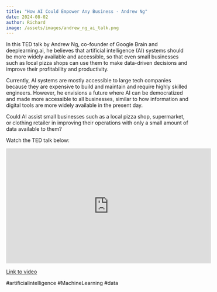```yaml
---
title: "How AI Could Empower Any Business - Andrew Ng"
date: 2024-08-02
author: Richard
image: /assets/images/andrew_ng_ai_talk.png
---
```


In this TED talk by Andrew Ng, co-founder of Google Brain and deeplearning.ai, he believes that artificial intelligence (AI) systems should be more widely available and accessible, so that even small businesses such as local pizza shops can use them to make data-driven decisions and improve their profitability and productivity.

Currently, AI systems are mostly accessible to large tech companies because they are expensive to build and maintain and require highly skilled engineers. However, he envisions a future where AI can be democratized and made more accessible to all businesses, similar to how information and digital tools are more widely available in the present day.

Could AI assist small businesses such as a local pizza shop, supermarket, or clothing retailer in improving their operations with only a small amount of data available to them?

Watch the TED talk below:

<iframe width="560" height="315" src="https://www.youtube.com/embed/reUZRyXxUs4" frameborder="0" allow="accelerometer; autoplay; encrypted-media; gyroscope; picture-in-picture" allowfullscreen></iframe>

[Link to video](https://youtu.be/reUZRyXxUs4)

#artificialintelligence #MachineLearning #data

